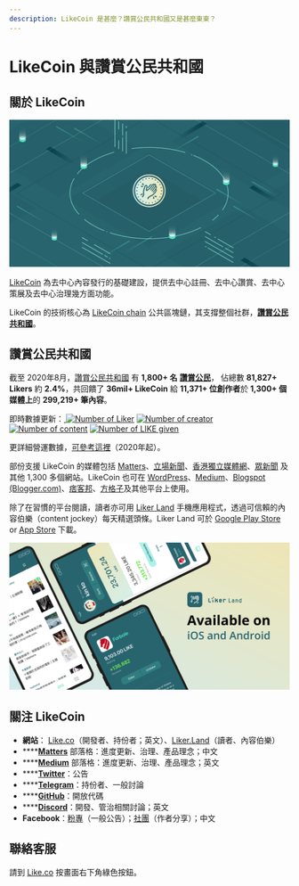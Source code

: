 ```yaml
---
description: LikeCoin 是甚麼？讚賞公民共和國又是甚麼東東？
---
```


# LikeCoin 與讚賞公民共和國

## 關於 LikeCoin <a id="likecoin"></a>

![](../../.gitbook/assets/likecoin_presskit_likecoin_asset_likecoinfeature.png)

[LikeCoin](https://like.co/) 為去中心內容發行的基礎建設，提供去中心註冊、去中心讚賞、去中心策展及去中心治理幾方面功能。

LikeCoin 的技術核心為 [LikeCoin chain](https://likecoin.bigdipper.live/) 公共區塊鏈，其支撐整個社群，[**讚賞公民共和國**](https://like.co/in/getapp)。‌

## 讚賞公民共和國 <a id="republic-of-liker-land"></a>

截至 2020年8月，[讚賞公民共和國](https://like.co/in/getapp) 有 **1,800+ 名** [**讚賞公民**](https://liker.land/civic)， 佔總數 **81,827+ Likers** 約 **2.4%**，共回饋了 **36mil+ LikeCoin** 給 **11,371+ 位創作者**於 **1,300+ 個媒體上**的 **299,219+ 筆內容**。‌

即時數據更新：[ ![Number of Liker](https://static.like.co/badge/stats/liker.svg)](https://like.co/) [![Number of creator](https://static.like.co/badge/stats/creator.svg)](https://like.co/) [![Number of content](https://static.like.co/badge/stats/content.svg)](https://like.co/) [![Number of LIKE given](https://static.like.co/badge/stats/LIKE.svg)](https://like.co/)

更詳細營運數據，[可參考這裡](https://datastudio.google.com/u/0/reporting/e6168171-b61d-4871-b39f-7b6308f2facc/page/qgR)（2020年起）。

部份支援 LikeCoin 的媒體包括 [Matters](https://matters.news/)、[立場新聞](https://www.thestandnews.com/)、[香港獨立媒體網](https://www.inmediahk.net/)、[眾新聞](https://www.hkcnews.com/) 及其他 1,300 多個網站。LikeCoin 也可在 [WordPress](https://zh-hk.wordpress.org/plugins/likecoin/)、[Medium](https://medium.com/)、[Blogspot \(Blogger.com\)](https://www.blogger.com/)、[痞客邦](https://appmarket.pixnet.tw/#!/addon/1331)、[方格子](https://vocus.cc/)及其他平台上使用。‌

除了在習慣的平台閱讀，讀者亦可用 [Liker Land](https://like.co/in/getapp) 手機應用程式，透過可信賴的內容伯樂（content jockey）每天精選頭條。Liker Land 可於 [Google Play Store](https://play.google.com/store/apps/details?id=com.oice&hl=en) or [App Store](https://apps.apple.com/hk/app/liker-land/id1248232355) 下載。 

![](../../.gitbook/assets/likecoin_ad72_appstore_og_ios_android.png)

## 關注 LikeCoin <a id="follow-us"></a>

* **網站**： [Like.co](https://like.co)（開發者、持份者；英文）、[Liker.Land](https://liker.land)（讀者、內容伯樂） 
* \*\*\*\*[**Matters**](https://matters.news/tags/VGFnOjgwOTQ) 部落格：進度更新、治理、產品理念；中文
* \*\*\*\*[**Medium**](https://medium.com/likecoin) 部落格：進度更新、治理、產品理念；英文
* \*\*\*\*[**Twitter**](https://twitter.com/likecoin)：公告
* \*\*\*\*[**Telegram**](https://t.me/likecoin)：持份者、一般討論
* \*\*\*\*[**GitHub**](https://github.com/likecoin)：開放代碼
* \*\*\*\*[**Discord**](https://discord.gg/B23rueS)：開發、管治相關討論；英文
* **Facebook**：[粉專](https://www.facebook.com/Liker.Land/)（一般公告）；[社團](https://www.facebook.com/groups/likecoin)（作者分享）；中文

## 聯絡客服 <a id="cs"></a>

請到 [Like.co](https://like.co/) 按畫面右下角綠色按鈕。

